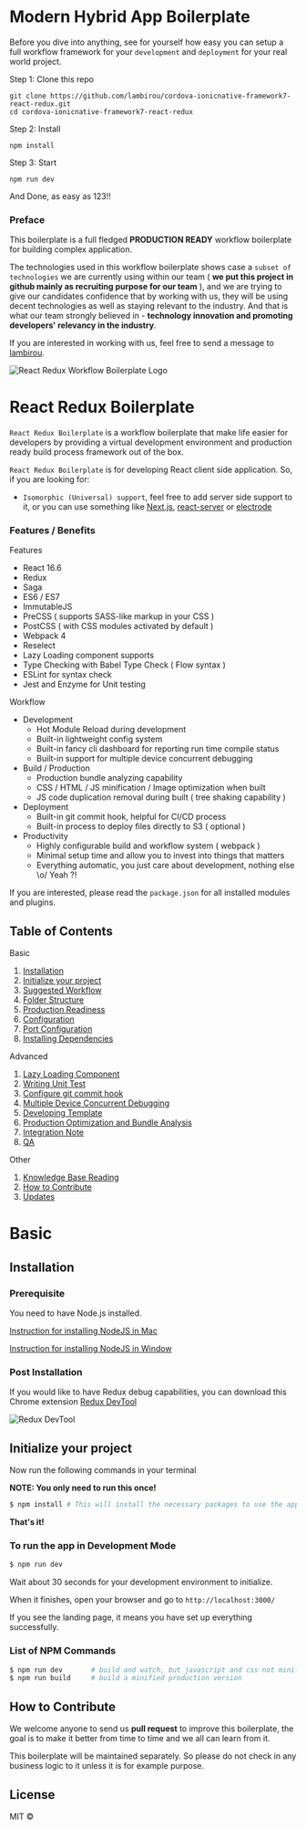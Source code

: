 # Modern Hybrid App Boilerplate

Before you dive into anything, see for yourself how easy you can setup a full workflow framework for your `development` and `deployment` for your real world project.

Step 1: Clone this repo
```
git clone https://github.com/lambirou/cordova-ionicnative-framework7-react-redux.git
cd cordova-ionicnative-framework7-react-redux
```

Step 2: Install

```
npm install
```

Step 3: Start

```
npm run dev
```

And Done, as easy as 123!!


### Preface

This boilerplate is a full fledged __PRODUCTION READY__ workflow boilerplate for building complex application.

The technologies used in this workflow boilerplate shows case a `subset of technologies` we are currently using within our team ( __we put this project in github mainly as recruiting purpose for our team__ ),  and we are trying to give our candidates confidence that by working with us, they will be using decent technologies as well as staying relevant to the industry.  And that is what our team strongly believed in - __technology innovation and promoting developers' relevancy in the industry__.

If you are interested in working with us, feel free to send a message to [lambirou](https://www.twitter.com/lambirou).

![React Redux Workflow Boilerplate Logo](http://res.cloudinary.com/search-engine/image/upload/v1501696716/logo-rrb-002_zxvml0.png)

# React Redux Boilerplate

`React Redux Boilerplate` is a workflow boilerplate that make life easier for developers by providing a virtual development environment and production ready build process framework out of the box.

`React Redux Boilerplate` is for developing React client side application. So,  if you are looking for:

* `Isomorphic (Universal) support`, feel free to add server side support to it, or you can use something like [Next.js](https://github.com/zeit/next.js/), [react-server](https://github.com/redfin/react-server) or [electrode](http://www.electrode.io/)


### Features / Benefits

Features

* React 16.6
* Redux
* Saga
* ES6 / ES7
* ImmutableJS
* PreCSS ( supports SASS-like markup in your CSS )
* PostCSS ( with CSS modules activated by default )
* Webpack 4
* Reselect
* Lazy Loading component supports
* Type Checking with Babel Type Check ( Flow syntax )
* ESLint for syntax check
* Jest and Enzyme for Unit testing

Workflow

* Development
  * Hot Module Reload during development
  * Built-in lightweight config system
  * Built-in fancy cli dashboard for reporting run time compile status
  * Built-in support for multiple device concurrent debugging
* Build / Production
  * Production bundle analyzing capability
  * CSS / HTML / JS minification / Image optimization when built
  * JS code duplication removal during built ( tree shaking capability )
* Deployment
  * Built-in git commit hook, helpful for CI/CD process
  * Built-in process to deploy files directly to S3 ( optional )
* Productivity
  * Highly configurable build and workflow system ( webpack )
  * Minimal setup time and allow you to invest into things that matters
  * Everything automatic, you just care about development, nothing else \o/ Yeah ?!

If you are interested, please read the `package.json` for all installed modules and plugins.

## Table of Contents

Basic
1. [Installation](#installation)
2. [Initialize your project](#initialize-your-project)
3. [Suggested Workflow](#suggested-workflow)
4. [Folder Structure](#folder-structure)
5. [Production Readiness](#production-readiness)
6. [Configuration](#configuration)
7. [Port Configuration](#port-configuration)
8. [Installing Dependencies](#installing-dependencies)

Advanced
1. [Lazy Loading Component](#lazy-loading-component)
1. [Writing Unit Test](#writing-unit-test)
1. [Configure git commit hook](#configure-git-commit-hook)
1. [Multiple Device Concurrent Debugging](#multiple-device-concurrent-debugging)
1. [Developing Template](#developing-template)
1. [Production Optimization and Bundle Analysis](#production-optimization-and-bundle-analysis)
1. [Integration Note](#integration-note)
1. [QA](#qa)

Other
1. [Knowledge Base Reading](#knowledge-base-reading)
1. [How to Contribute](#how-to-contribute)
1. [Updates](#updates)

# Basic

## Installation


### Prerequisite

You need to have Node.js installed.

[Instruction for installing NodeJS in Mac](http://lmgtfy.com/?q=install+nodejs+mac)

[Instruction for installing NodeJS in Window](http://lmgtfy.com/?q=install+nodejs+window)

### Post Installation

If you would like to have Redux debug capabilities, you can download this Chrome extension [Redux DevTool](https://chrome.google.com/webstore/detail/redux-devtools/lmhkpmbekcpmknklioeibfkpmmfibljd?hl=en)

![Redux DevTool](https://www.dropbox.com/s/wni425e3d4xiy85/redux-devtool.png?raw=1)


## Initialize your project

Now run the following commands in your terminal

**NOTE: You only need to run this once!**

```sh
$ npm install # This will install the necessary packages to use the app
```

**That's it!**


### To run the app in Development Mode

```sh
$ npm run dev
```

Wait about 30 seconds for your development environment to initialize.

When it finishes, open your browser and go to `http://localhost:3000/`

If you see the landing page, it means you have set up everything successfully.


### List of NPM Commands


```sh
$ npm run dev       # build and watch, but javascript and css not minified
$ npm run build     # build a minified production version
```

## How to Contribute

We welcome anyone to send us __pull request__ to improve this boilerplate, the goal is to make it better from time to time and we all can learn from it.

This boilerplate will be maintained separately.  So please do not check in any business logic to it unless it is for example purpose.

## License
MIT ©
